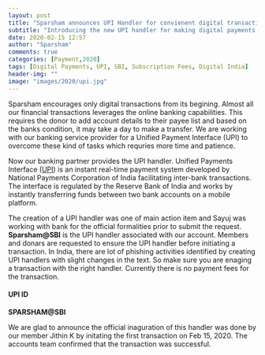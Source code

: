 ```yaml
---
layout: post
title: "Sparsham announces UPI Handler for convienent digital transactions"
subtitle: "Introducing the new UPI handler for making digital payments."
date: 2020-02-15 12:57
author: "Sparsham"
comments: true
categories: [Payment,2020]
tags: [Digital Payments, UPI, SBI, Subscription Fees, Digital India]
header-img: ""
image: "images/2020/upi.jpg"
---
```


Sparsham encourages only digital transactions from its begining. Almost all our financial transactions leverages the online banking capabilities. This requires the donor to add account details to their payee list and based on the banks condition, it may take a day to make a transfer. We are working with our banking service provider for a Unified Payment Interface (UPI) to overcome these kind of tasks which requries more time and patience. 

Now our banking partner provides the UPI handler. Unified Payments Interface ([UPI]) is an instant real-time payment system developed by National Payments Corporation of India facilitating inter-bank transactions. The interface is regulated by the Reserve Bank of India and works by instantly transferring funds between two bank accounts on a mobile platform. 

The creation of a UPI handler was one of main action item and Sayuj was working with bank for the official formalities prior to submit the request. 
**Sparsham@SBI** is the UPI handler associated with our account. Members and donars are requested to ensure the UPI handler before initiating a transaction. In India, there are lot of phishing activities identified by creating UPI handlers with slight changes in the text. So make sure you are enaging a transaction with the right handler. Currently there is no payment fees for the transaction.

#### UPI ID ####
 **SPARSHAM@SBI**

 We are glad to announce the official inaguration of this handler was done by our member Jithin K by initating the first transaction on Feb 15, 2020. The accounts team confirmed that the transaction was successful. 



[UPI]: https://en.wikipedia.org/wiki/Unified_Payments_Interface]
